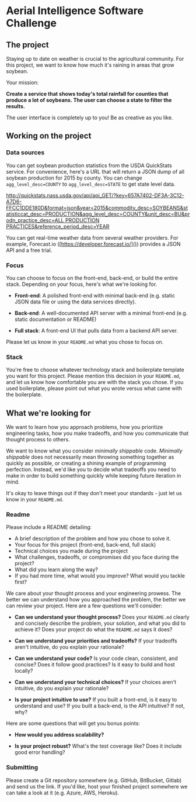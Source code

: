 # Aerial Intelligence Software Challenge

## The project

Staying up to date on weather is crucial to the agricultural community. For this project, we want to know how much it's raining in areas that grow soybean.

Your mission:

**Create a service that shows today's total rainfall for counties that produce a lot of soybeans. The user can choose a state to filter the results.**

The user interface is completely up to you! Be as creative as you like.

## Working on the project

### Data sources

You can get soybean production statistics from the USDA QuickStats service. For convenience, here's a URL that will return a JSON dump of all soybean production for 2015 by county. You can change `agg_level_desc=COUNTY` to `agg_level_desc=STATE` to get state level data.

[http://quickstats.nass.usda.gov/api/api_GET/?key=657A7402-DF3A-3C12-A7D6-FFCC1DDE180D&format=json&year=2015&commodity_desc=SOYBEANS&statisticcat_desc=PRODUCTION&agg_level_desc=COUNTY&unit_desc=BU&prodn_practice_desc=ALL PRODUCTION PRACTICES&reference_period_desc=YEAR]()

You can get real-time weather data from several weather providers. For example, Forecast.io ([https://developer.forecast.io/]()) provides a JSON API and a free trial.

### Focus

You can choose to focus on the front-end, back-end, or build the entire stack. Depending on your focus, here's what we're looking for.

- **Front-end**: A polished front-end with minimal back-end (e.g. static JSON data file or using the data services directly).

- **Back-end**: A well-documented API server with a minimal front-end (e.g. static documentation or README)

- **Full stack**: A front-end UI that pulls data from a backend API server.

Please let us know in your `README.md` what you chose to focus on.

### Stack

You're free to choose whatever technology stack and boilerplate template you want for this project. Please mention this decision in your `README.md`, and let us know how comfortable you are with the stack you chose. If you used boilerplate, please point out what you wrote versus what came with the boilerplate.

## What we're looking for

We want to learn how you approach problems, how you prioritize engineering tasks, how you make tradeoffs, and how you communicate that thought process to others.

We want to know what you consider *minimally shippable* code. *Minimally shippable* does not necessarily mean throwing something together as quickly as possible, or creating a shining example of programming perfection. Instead, we'd like you to decide what tradeoffs you need to make in order to build something quickly while keeping future iteration in mind.

It's okay to leave things out if they don't meet your standards - just let us know in your `README.md`.

### Readme

Please include a README detailing:

- A brief description of the problem and how you chose to solve it.
- Your focus for this project (front-end, back-end, full stack)
- Technical choices you made during the project
- What challenges, tradeoffs, or compromises did you face during the project?
- What did you learn along the way?
- If you had more time, what would you improve? What would you tackle first?

We care about your thought process and your engineering prowess. The better we can understand how you approached the problem, the better we can review your project. Here are a few questions we'll consider:

- **Can we understand your thought process?** Does your `README.md` clearly and concisely describe the problem, your solution, and what you did to achieve it? Does your project do what the `README.md` says it does?

- **Can we understand your priorities and tradeoffs?** If your tradeoffs aren't intuitive, do you explain your rationale?

- **Can we understand your code?** Is your code clean, consistent, and concise? Does it follow good practices? Is it easy to build and host locally?

- **Can we understand your technical choices?** If your choices aren't intuitive, do you explain your rationale?

- **Is your project intuitive to use?** If you built a front-end, is it easy to understand and use? If you built a back-end, is the API intuitive? If not, why?

Here are some questions that will get you bonus points:

- **How would you address scalability?**

- **Is your project robust?** What's the test coverage like? Does it include good error handling?

### Submitting

Please create a Git repository somewhere (e.g. GitHub, BitBucket, Gitlab) and send us the link. If you'd like, host your finished project somewhere we can take a look at it (e.g. Azure, AWS, Heroku).
